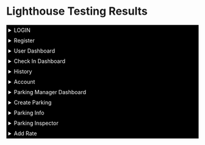 <h1>Lighthouse Testing Results</h1>


<details>
    <summary style="color: white; background: black; padding: 5px;">LOGIN</summary>
    <p>
        <h3>Mobile</h3>
        <kbd><img src="static/images/readme_images/testing/lighthouse/login/lighthouse-login-mobile.png" alt="login mobile" /></kbd>
    </p>
    <p>
        <h3>Desktop</h3>
        <kbd><img src="static/images/readme_images/testing/lighthouse/login/lighthouse-login-desktop.png" alt="login desktop" /></kbd>
    </p>
</details>

<details>
    <summary style="color: white; background: black; padding: 5px;">Register</summary>
    <p>
        <h3>Mobile</h3>
        <kbd><img src="static/images/readme_images/testing/lighthouse/register/lighthouse-register-mobile.png" alt="register mobile" /></kbd>
    </p>
    <p>
        <h3>Desktop</h3>
        <kbd><img src="static/images/readme_images/testing/lighthouse/register/lighthouse-register-desktop.png" alt="register desktop" /></kbd>
    </p>
</details>

<details>
    <summary style="color: white; background: black; padding: 5px;">User Dashboard</summary>
    <p>
        <h3>Mobile</h3>
        <kbd><img src="static/images/readme_images/testing/lighthouse/user_dashboard/lighthouse-user-dashboard-mobile.png" alt="userdashboard mobile" /></kbd>
    </p>
    <p>
        <h3>Desktop</h3>
        <kbd><img src="static/images/readme_images/testing/lighthouse/user_dashboard/lighthouse-user-dashboard-desktop.png" alt="userdashboard desktop" /></kbd>
    </p>
</details>

<details>
    <summary style="color: white; background: black; padding: 5px;">Check In Dashboard</summary>
    <p>
        <h3>Mobile</h3>
        <kbd><img src="static/images/readme_images/testing/lighthouse/check_in/lighthouse-check-in-mobile.png" alt="check-in-mobile mobile" /></kbd>
    </p>
    <p>
        <h3>Desktop</h3>
        <kbd><img src="static/images/readme_images/testing/lighthouse/check_in/lighthouse-check-in-desktop.png" alt="check-in desktop" /></kbd>
    </p>
</details>

<details>
    <summary style="color: white; background: black; padding: 5px;">History</summary>
    <p>
        <h3>Mobile</h3>
        <kbd><img src="static/images/readme_images/testing/lighthouse/history/lighthouse-history-mobile.png" alt="history mobile" /></kbd>
    </p>
    <p>
        <h3>Desktop</h3>
        <kbd><img src="static/images/readme_images/testing/lighthouse/history/lighthouse-history-desktop.png" alt="History desktop" /></kbd>
    </p>
</details>

<details>
    <summary style="color: white; background: black; padding: 5px;">Account</summary>
    <p>
        <h3>Mobile</h3>
        <kbd><img src="static/images/readme_images/testing/lighthouse/account/lighthouse-account-mobile.png" alt="account mobile" /></kbd>
    </p>
    <p>
        <h3>Desktop</h3>
        <kbd><img src="static/images/readme_images/testing/lighthouse/account/lighthouse-account-desktop.png" alt="account desktop" /></kbd>
    </p>
</details>

<details>
    <summary style="color: white; background: black; padding: 5px;">Parking Manager Dashboard</summary>
    <p>
        <h3>Mobile</h3>
        <kbd><img src="static/images/readme_images/testing/lighthouse/parking_manager_dashboard/lighthouse-parking-manager-dashboard-mobile.png" alt="Parking Manager Dashboard mobile" /></kbd>
    </p>
    <p>
        <h3>Desktop</h3>
        <kbd><img src="static/images/readme_images/testing/lighthouse/parking_manager_dashboard/lighthouse-parking-manager-dashboard-desktop.png" alt="Parking Manager Dashboard desktop" /></kbd>
    </p>
</details>

<details>
    <summary style="color: white; background: black; padding: 5px;">Create Parking</summary>
    <p>
        <h3>Mobile</h3>
        <kbd><img src="static/images/readme_images/testing/lighthouse/create_parking/lighthouse-create-parking-mobile.png" alt="create parking mobile" /></kbd>
    </p>
    <p>
        <h3>Desktop</h3>
        <kbd><img src="static/images/readme_images/testing/lighthouse/create_parking/lighthouse-create-parking-desktop.png" alt="create parking desktop" /></kbd>
    </p>
</details>

<details>
    <summary style="color: white; background: black; padding: 5px;">Parking Info</summary>
    <p>
        <h3>Mobile</h3>
        <kbd><img src="static/images/readme_images/testing/lighthouse/parking_info/lighthouse-parking-info-mobile.png" alt="parking info mobile" /></kbd>
    </p>
    <p>
        <h3>Desktop</h3>
        <kbd><img src="static/images/readme_images/testing/lighthouse/parking_info/lighthouse-parking-info-desktop.png" alt="parking info desktop" /></kbd>
    </p>
</details>

<details>
    <summary style="color: white; background: black; padding: 5px;">Parking Inspector</summary>
    <p>
        <h3>Mobile</h3>
        <kbd><img src="static/images/readme_images/testing/lighthouse/parking_inspector/lighthouse-parking-inspector-mobile.png" alt="parking inspector mobile" /></kbd>
    </p>
    <p>
        <h3>Desktop</h3>
        <kbd><img src="static/images/readme_images/testing/lighthouse/parking_inspector/lighthouse-parking-inspector-desktop.png" alt="parking inspector desktop" /></kbd>
    </p>
</details>

<details>
    <summary style="color: white; background: black; padding: 5px;">Add Rate</summary>
    <p>
        <h3>Mobile</h3>
        <kbd><img src="static/images/readme_images/testing/lighthouse/add_rate/lighthouse-add-rate-mobile.png" alt="add rate mobile" /></kbd>
    </p>
    <p>
        <h3>Desktop</h3>
        <kbd><img src="static/images/readme_images/testing/lighthouse/add_rate/lighthouse-add-rate-desktop.png" alt="add rate desktop" /></kbd>
    </p>
</details>